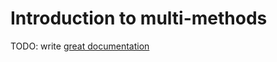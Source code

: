 # Introduction to multi-methods

TODO: write [great documentation](http://jacobian.org/writing/what-to-write/)
